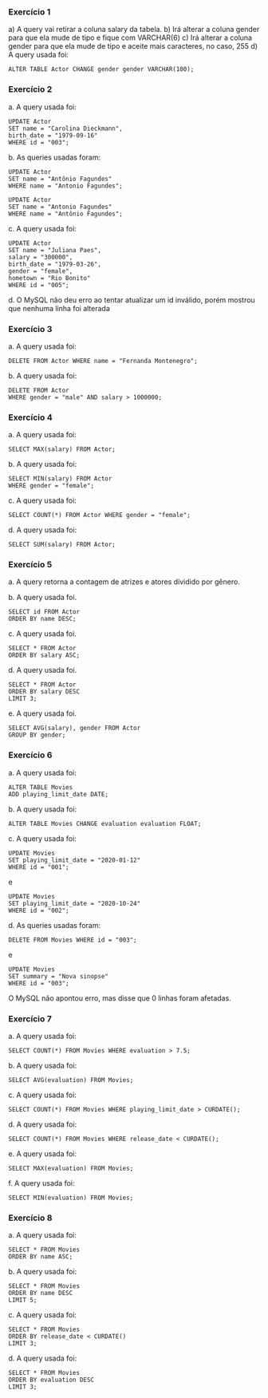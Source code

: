 ### Exercício 1

a) A query vai retirar a coluna salary da tabela.
b) Irá alterar a coluna gender para que ela mude de tipo e fique com VARCHAR(6)
c) Irá alterar a coluna gender para que ela mude de tipo e aceite mais caracteres, no caso, 255
d) A query usada foi:

```
ALTER TABLE Actor CHANGE gender gender VARCHAR(100);
```

### Exercício 2

a. A query usada foi:

```
UPDATE Actor
SET name = "Carolina Dieckmann",
birth_date = "1979-09-16"
WHERE id = "003";
```

b. As queries usadas foram:

```
UPDATE Actor
SET name = "Antônio Fagundes"
WHERE name = "Antonio Fagundes";

```

```
UPDATE Actor
SET name = "Antonio Fagundes"
WHERE name = "Antônio Fagundes";

```

c. A query usada foi:

```
UPDATE Actor
SET name = "Juliana Paes",
salary = "300000",
birth_date = "1979-03-26",
gender = "female",
hometown = "Rio Bonito"
WHERE id = "005";
```

d. O MySQL não deu erro ao tentar atualizar um id inválido, porém mostrou que nenhuma linha foi alterada

### Exercício 3

a. A query usada foi:

```
DELETE FROM Actor WHERE name = "Fernanda Montenegro";
```

b. A query usada foi:

```
DELETE FROM Actor
WHERE gender = "male" AND salary > 1000000;
```

### Exercício 4

a. A query usada foi:

```
SELECT MAX(salary) FROM Actor;
```

b. A query usada foi:

```
SELECT MIN(salary) FROM Actor
WHERE gender = "female";
```

c. A query usada foi:

```
SELECT COUNT(*) FROM Actor WHERE gender = "female";
```

d. A query usada foi:

```
SELECT SUM(salary) FROM Actor;
```

### Exercício 5

a. A query retorna a contagem de atrizes e atores dividido por gênero.

b. A query usada foi.

```
SELECT id FROM Actor
ORDER BY name DESC;
```

c. A query usada foi.

```
SELECT * FROM Actor
ORDER BY salary ASC;
```

d. A query usada foi.

```
SELECT * FROM Actor
ORDER BY salary DESC
LIMIT 3;
```

e. A query usada foi.

```
SELECT AVG(salary), gender FROM Actor
GROUP BY gender;
```

### Exercício 6

a. A query usada foi:

```
ALTER TABLE Movies
ADD playing_limit_date DATE;
```

b. A query usada foi:

```
ALTER TABLE Movies CHANGE evaluation evaluation FLOAT;
```

c. A query usada foi:

```
UPDATE Movies
SET playing_limit_date = "2020-01-12"
WHERE id = "001";
```

e

```
UPDATE Movies
SET playing_limit_date = "2020-10-24"
WHERE id = "002";
```

d. As queries usadas foram:

```
DELETE FROM Movies WHERE id = "003";
```

e

```
UPDATE Movies
SET summary = "Nova sinopse"
WHERE id = "003";
```

O MySQL não apontou erro, mas disse que 0 linhas foram afetadas.

### Exercício 7

a. A query usada foi:

```
SELECT COUNT(*) FROM Movies WHERE evaluation > 7.5;
```

b. A query usada foi:

```
SELECT AVG(evaluation) FROM Movies;
```

c. A query usada foi:

```
SELECT COUNT(*) FROM Movies WHERE playing_limit_date > CURDATE();
```

d. A query usada foi:

```
SELECT COUNT(*) FROM Movies WHERE release_date < CURDATE();
```

e. A query usada foi:

```
SELECT MAX(evaluation) FROM Movies;
```

f. A query usada foi:

```
SELECT MIN(evaluation) FROM Movies;
```

### Exercício 8

a. A query usada foi:

```
SELECT * FROM Movies
ORDER BY name ASC;
```

b. A query usada foi:

```
SELECT * FROM Movies
ORDER BY name DESC
LIMIT 5;
```

c. A query usada foi:

```
SELECT * FROM Movies
ORDER BY release_date < CURDATE()
LIMIT 3;
```

d. A query usada foi:

```
SELECT * FROM Movies
ORDER BY evaluation DESC
LIMIT 3;
```
